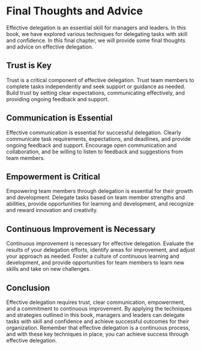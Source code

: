 # Final Thoughts and Advice

Effective delegation is an essential skill for managers and leaders. In this book, we have explored various techniques for delegating tasks with skill and confidence. In this final chapter, we will provide some final thoughts and advice on effective delegation.

Trust is Key
------------

Trust is a critical component of effective delegation. Trust team members to complete tasks independently and seek support or guidance as needed. Build trust by setting clear expectations, communicating effectively, and providing ongoing feedback and support.

Communication is Essential
--------------------------

Effective communication is essential for successful delegation. Clearly communicate task requirements, expectations, and deadlines, and provide ongoing feedback and support. Encourage open communication and collaboration, and be willing to listen to feedback and suggestions from team members.

Empowerment is Critical
-----------------------

Empowering team members through delegation is essential for their growth and development. Delegate tasks based on team member strengths and abilities, provide opportunities for learning and development, and recognize and reward innovation and creativity.

Continuous Improvement is Necessary
-----------------------------------

Continuous improvement is necessary for effective delegation. Evaluate the results of your delegation efforts, identify areas for improvement, and adjust your approach as needed. Foster a culture of continuous learning and development, and provide opportunities for team members to learn new skills and take on new challenges.

Conclusion
----------

Effective delegation requires trust, clear communication, empowerment, and a commitment to continuous improvement. By applying the techniques and strategies outlined in this book, managers and leaders can delegate tasks with skill and confidence and achieve successful outcomes for their organization. Remember that effective delegation is a continuous process, and with these key techniques in place, you can achieve success through effective delegation.
